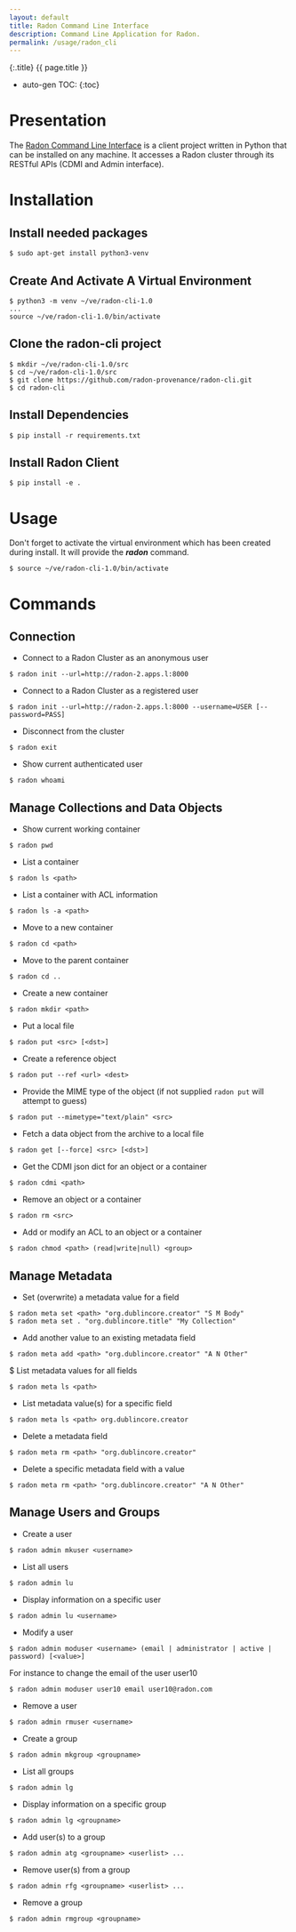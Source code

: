 ```yaml
---
layout: default
title: Radon Command Line Interface
description: Command Line Application for Radon.
permalink: /usage/radon_cli
---
```


{:.title}
{{ page.title }}

* auto-gen TOC:
{:toc}


# Presentation

The [Radon Command Line Interface](https://github.com/radon-provenance/radon-cli)
is a client project written in Python that can be installed on any machine. 
It accesses a Radon cluster through its RESTful APIs (CDMI and Admin interface).


# Installation

## Install needed packages

```
$ sudo apt-get install python3-venv
```

## Create And Activate A Virtual Environment

```
$ python3 -m venv ~/ve/radon-cli-1.0
...
source ~/ve/radon-cli-1.0/bin/activate
```

## Clone the radon-cli project

```
$ mkdir ~/ve/radon-cli-1.0/src
$ cd ~/ve/radon-cli-1.0/src
$ git clone https://github.com/radon-provenance/radon-cli.git
$ cd radon-cli
```

## Install Dependencies

```
$ pip install -r requirements.txt
```

## Install Radon Client

```
$ pip install -e .
```

# Usage

Don't forget to activate the virtual environment which has been created during
install. It will provide the _**radon**_ command.

```
$ source ~/ve/radon-cli-1.0/bin/activate
```

# Commands

## Connection

* Connect to a Radon Cluster as an anonymous user

```
$ radon init --url=http://radon-2.apps.l:8000
```

* Connect to a Radon Cluster as a registered user

```
$ radon init --url=http://radon-2.apps.l:8000 --username=USER [--password=PASS]
```

* Disconnect from the cluster

```
$ radon exit
```

* Show current authenticated user

```
$ radon whoami
```

## Manage Collections and Data Objects

* Show current working container

```
$ radon pwd
```

* List a container

```
$ radon ls <path>
```

* List a container with ACL information

```
$ radon ls -a <path>
```

* Move to a new container

```
$ radon cd <path>
```

* Move to the parent container

```
$ radon cd ..
```

* Create a new container

```
$ radon mkdir <path>
```

* Put a local file

```
$ radon put <src> [<dst>]
```

* Create a reference object

```
$ radon put --ref <url> <dest>
```

* Provide the MIME type of the object (if not supplied
  ``radon put`` will attempt to guess)

```
$ radon put --mimetype="text/plain" <src>
```

* Fetch a data object from the archive to a local file

```
$ radon get [--force] <src> [<dst>]
```

* Get the CDMI json dict for an object or a container

```
$ radon cdmi <path>
```

* Remove an object or a container

```
$ radon rm <src>
```

* Add or modify an ACL to an object or a container

```
$ radon chmod <path> (read|write|null) <group>
```

## Manage Metadata


* Set (overwrite) a metadata value for a field

```
$ radon meta set <path> "org.dublincore.creator" "S M Body"
$ radon meta set . "org.dublincore.title" "My Collection"
```

* Add another value to an existing metadata field

```
$ radon meta add <path> "org.dublincore.creator" "A N Other"
```

$ List metadata values for all fields

```
$ radon meta ls <path>
```

* List metadata value(s) for a specific field

```
$ radon meta ls <path> org.dublincore.creator
```

* Delete a metadata field

```
$ radon meta rm <path> "org.dublincore.creator"
```

* Delete a specific metadata field with a value

```
$ radon meta rm <path> "org.dublincore.creator" "A N Other"
```

## Manage Users and Groups

* Create a user

```
$ radon admin mkuser <username>
```

* List all users

```
$ radon admin lu
```

* Display information on a specific user

```
$ radon admin lu <username>
```

* Modify a user

```
$ radon admin moduser <username> (email | administrator | active | password) [<value>]
```

For instance to change the email of the user user10

```
$ radon admin moduser user10 email user10@radon.com
```

* Remove a user

```
$ radon admin rmuser <username>
```

* Create a group

```
$ radon admin mkgroup <groupname>
```

* List all groups

```
$ radon admin lg
```

* Display information on a specific group

```
$ radon admin lg <groupname>
```

* Add user(s) to a group

```
$ radon admin atg <groupname> <userlist> ...
```

* Remove user(s) from a group

```
$ radon admin rfg <groupname> <userlist> ...
```

* Remove a group

```
$ radon admin rmgroup <groupname>
```
